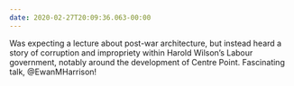 ```yaml
---
date: 2020-02-27T20:09:36.063-00:00
---
```

Was expecting a lecture about post-war architecture, but instead heard a story of corruption and impropriety within Harold Wilson’s Labour government, notably around the development of Centre Point. Fascinating talk, @EwanMHarrison!
